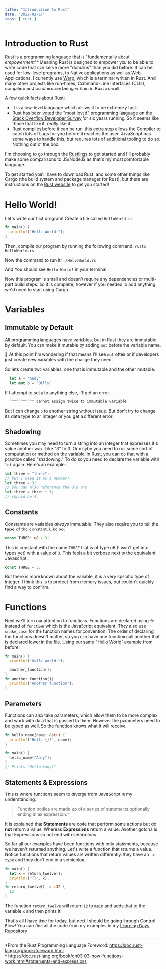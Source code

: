 ```yaml
---
title: "Introduction to Rust"
date: "2022-02-17"
tags: ['rust']
---
```


# Introduction to Rust

Rust is a programming language that is "fundamentally about _empowerment_"* Meaning Rust is designed to empower you to be able to write code that can serve more "domains" than you did before. It can be used for low-level programs, to Native applications as well as Web Applications. I currently use [Warp](https://www.warp.dev/), which is a terminal written in Rust. And many other projects like run-times, Command-Line Interfaces (CLIs), compilers and bundlers are being written in Rust as well. 

A few quick facts about Rust: 
* It is a low-level language which allows it to be extremely fast.
* Rust has been voted the "most loved" programming language on the [Stack Overflow Developer Survey](https://insights.stackoverflow.com/survey/2021#section-most-loved-dreaded-and-wanted-programming-scripting-and-markup-languages) for six years running. So it seems like those that like it, _really_ like it. 
* Rust compiles before it can be run, this extra step allows the Compiler to catch lots of bugs for you before it reaches the user. JavaScript has some ways to handle this, but requires lots of additional tooling to do so. Nothing out of the box. 

I'm choosing to go through the [Rustlings](https://github.com/rust-lang/rustlings) to get started and I'll probably make some comparisons to JS/NodeJS as that's my most comfortable language.

To get started you'll have to download Rust, and some other things like Cargo (the build system and package manager for Rust), but there are instructions on the [Rust website](https://doc.rust-lang.org/book/ch01-01-installation.html) to get you started!

# Hello World! 

Let's write our first program! Create a file called `HelloWorld.rs`

```rs
fn main() {
  println!("Hello World!");
}
```

Then, compile our program by running the following command: `rustc HelloWorld.rs`

Now the command to run it! `./HelloWorld.rs`

And You should see `Hello World!` in your terminal. 

Now this program is small and doesn't require any dependencies or multi-part build steps. So it is complete, however if you needed to add anything we'd need to start using Cargo.

# Variables

## Immutable by Default
All programming languages have variables, but in Rust they are immutable by default. You can make it mutable by adding `mut` before the variable name.

🤔 At this point I'm wondering if that means I'll see `mut` often or if developers just create new variables with the change they need. 

So lets create two variables, one that is immutable and the other mutable. 
```rs
  let a = "Andy"
  let mut b = "Billy"
```

If I attempt to set `a` to anything else, I'll get an error.
```rs
  ^^^^^^^^^^^ cannot assign twice to immutable variable
```

But I can change `b` to another string without issue. But don't try to change its data type to an integer or you get a different error. 

## Shadowing
Sometimes you may need to turn a string into an integer that expresses it's value another way. Like "3" to 3. Or maybe you need to run some sort of computation or method on the variable. In Rust, you can do that with a practice called "shadowing." To do so you need to declare the variable with `let` again. Here's an example: 

```rs
let three = "three";
// but I need it as a number! 
let three = 3;
// you can also reference the old one
let three = three + 1;
// should be 4.
```

## Constants
Constants are variables _always_ immutable. They also require you to tell the **type** of the constant. Like so: 
```rs
const THREE: u8 = 3;
```
This is constant with the name `THREE` that is of type u8 (I won't get into types yet) with a value of `3`. This feels a bit verbose next to the equivalent Javascript. 
```js
const THREE = 3;
```
But there is more known about the variable, it is a very specific type of integer. I think this is to protect from memory issues, but couldn't quickly find a way to confirm.

# Functions
Next we'll turn our attention to functions. 
Functions are declared using `fn` instead of `function` which is the JavaScript equivalent. They also use `snake_case` for the function names for convention. The order of declaring the functions doesn't matter, so you can have one function call another that is declared lower in the file. Using our same "Hello World" example from before: 

```rs
fn main() {
  println!("Hello World!");

  another_function();
}
fn another_function(){
  println!("Another function");
}
```

## Parameters
Functions can also take parameters, which allow them to be more complex and work with data that is passed to them. However the parameters need to be typed as well. So the function knows what it will receive. 

```rs
fn hello_name(name: &str) {
  println!("Hello {}!", name);
}

fn main() {
  hello_name("Andy");
}
// Prints "Hello Andy!"
```

## Statements & Expressions
This is where functions seem to diverge from JavaScript in my understanding. 

> Function bodies are made up of a series of statements optionally ending in an expression.^

It is explained that **Statements** are code that perform some actions but do **not** return a value. Whereas **Expressions** return a value. 
Another gotcha is that Expressions do not end with semicolons.

So far all our examples have been functions with only statements, because we haven't returned anything. Let's write a function that returns a value. Notice functions that return values are written differently. they have an `-> type` and they don't end in a semicolon.
```rs
fn main() {
  let x = return_twelve();
  println!("{}", x);
}
fn return_twelve() -> i32 {
  12
}
```
The function `return_twelve` will return `12` to `main` and adds that to the variable `x` and then prints it!

That's all I have time for today, but next I should be going through Control Flow! You can find all the code from my examples in my [Learning Days Repository](https://github.com/pickleat/learningdays)

----

*From the Rust Programming Language Foreword: https://doc.rust-lang.org/book/foreword.html <br />
^ https://doc.rust-lang.org/book/ch03-03-how-functions-work.html#statements-and-expressions
